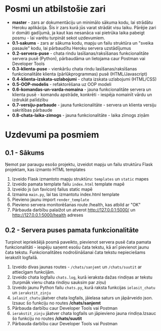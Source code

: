 # Posmi un atbilstošie zari

- **master** - zars ar dokumentāciju un minimālo sākuma kodu, lai strādātu Heroku aplikācija. Šis ir zars kurā jūs varat strādāt visu laiku. Pārējie zari ir domāti gadījumā, ja kaut kas nesanāca vai pietrūka laika pabeigt posmu - lai varētu turpināt sekot uzdevumiem.
- **0.1-sakums** - zars ar sākuma kodu, mapju un failu struktūra un "sveika pasaule" kodu, lai pārbaudītu Heroku servera uzstādījumus
- **0.2-servera-puse** - chata rindu lasīšanas/raksīšanas funkcionalitāte servera pusē (Python), pārbaudāma un lietojama caur Postman vai Developer Tools
- **0.3-klienta-puse** - vienkāršu chata rindu lasīšanas/raksīšanas funkcionalitāte klienta (pārlūkprogrammas) pusē (HTML/Javascript)
- **0.4-klienta-izskata-uzlabojumi** - chata izskata uzlabojumi (HTML/CSS)
- **0.5-OOP-modelis** - refaktorēšana uz OOP modeli
- **0.6-komandas-un-varda-nomaina** - jauna funkcionalitāte servera un klienta pusē - komandu apstrāde, konkrēti - iespēja nomainīt vārdu un izdrukāt palīdzību
- **0.7-versiju-parbaude** - jauna funkcionalitāte - servera un klienta versiju sakritības pārbaude
- **0.8-chata-laika-zimogs** - jauna funkcionalitāte - laika zīmogs ziņām

# Uzdevumi pa posmiem

## 0.1 - Sākums

Ņemot par paraugu esošo projektu, izveidot mapju un failu struktūru Flask projektam, kas izmanto HTML templates

1. Izveido Flask izmantoto mapju struktūru: `templates` un `static` mapes
1. Izveido pamata template failu `index.html` template mapē
1. Izveido js (un favicon) failus static mapē
1. Izmaina `main.py`, lai tas izmantotu index.html template
1. Pievieno jaunu import `render_template`
1. Pievieno servera monitorēšanas route /health, kas atbild ar "OK"
1. Pārbauda darbību palaižot un atverot <http://127.0.0.1:5000/> un <http://127.0.0.1:5000/health> adreses

## 0.2 - Servera puses pamata funkcionalitāte

Turpinot iepriekšējā posmā paveikto, pievienot servera pusē čata pamata funkcionalitāti - iespēju saņemt esošu čata tekstu, kā arī pievienot jaunu čata tekstu. Funkcionalitātes nodrošināšanai čata tekstu nepieciešams ierakstīt logfailā.

1. Izveido divas jaunas routes - `/chats/sanjemt` un `/chats/suutit` ar attiecīgam funkcijām.
1. Izveido chata logfailu `chats.log`, kurā ieraksta dažas rindiņas ar tekstu (turpmāk vienu chata rindiņu sauksim par *ziņu*)
1. Izveido jaunu Python failu `chats.py`, kurā raksta funkcijas `ielasit_chatu` un `ierakstit_zinju`
1. `ielasit_chatu` jāatver chata logfails, jāielasa saturs un jāpārveido json. Izsauc šo funkciju no routes **/chats/sanjemt**
1. Pārbauda darbību caur Developer Tools vai Postman
1. `ierakstit_zinju` jāatver chata logfails un jāpievieno jauna rindiņa.Izsauc šo funkciju no routes **/chats/suutit**
1. Pārbauda darbību caur Developer Tools vai Postman

